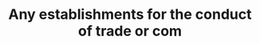---
title: Any establishments for the conduct of trade or com
longTitle: 'Any establishments for the conduct of trade or commerce.'
tags:
- gccommon
scopeNote:
- "[[Businesses]]"
---